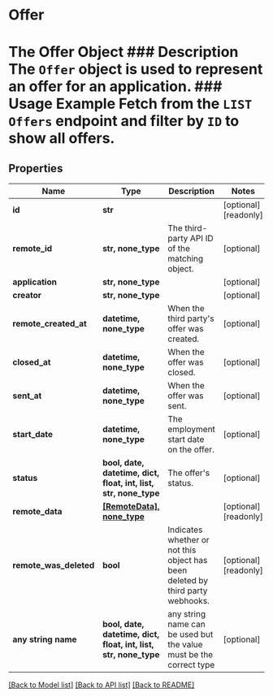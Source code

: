 # Offer

# The Offer Object ### Description The `Offer` object is used to represent an offer for an application. ### Usage Example Fetch from the `LIST Offers` endpoint and filter by `ID` to show all offers.

## Properties
Name | Type | Description | Notes
------------ | ------------- | ------------- | -------------
**id** | **str** |  | [optional] [readonly] 
**remote_id** | **str, none_type** | The third-party API ID of the matching object. | [optional] 
**application** | **str, none_type** |  | [optional] 
**creator** | **str, none_type** |  | [optional] 
**remote_created_at** | **datetime, none_type** | When the third party&#39;s offer was created. | [optional] 
**closed_at** | **datetime, none_type** | When the offer was closed. | [optional] 
**sent_at** | **datetime, none_type** | When the offer was sent. | [optional] 
**start_date** | **datetime, none_type** | The employment start date on the offer. | [optional] 
**status** | **bool, date, datetime, dict, float, int, list, str, none_type** | The offer&#39;s status. | [optional] 
**remote_data** | [**[RemoteData], none_type**](RemoteData.md) |  | [optional] [readonly] 
**remote_was_deleted** | **bool** | Indicates whether or not this object has been deleted by third party webhooks. | [optional] [readonly] 
**any string name** | **bool, date, datetime, dict, float, int, list, str, none_type** | any string name can be used but the value must be the correct type | [optional]

[[Back to Model list]](../README.md#documentation-for-models) [[Back to API list]](../README.md#documentation-for-api-endpoints) [[Back to README]](../README.md)


